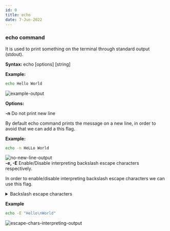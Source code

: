 ```yaml
---
id: 0
title: echo
date: 7-Jun-2022
---
```


### echo command

It is used to print something on the terminal through standard output (stdout).

<p class="lc-paragraph">
<strong>Syntax:&nbsp;</strong>echo [options] [string]
</p>

<p class="lc-paragraph">
<strong>Example:</strong>
</p>

```bash
echo Hello World
```

<img class="lc-img" src='https://user-images.githubusercontent.com/43666833/172562166-6092173d-fca3-475b-8793-afa716d94911.png' alt='example-output'>

<p class="lc-paragraph"><strong>Options:</strong></p>

<div class="command-option">
    <strong>-n</strong>
    <span>Do not print new line</span>
</div>

By default echo command prints the message on a new line, in order to avoid that we can add a this flag.

**Example:**

```bash
echo -n HeLLo World
```

<img class="lc-img" src='https://user-images.githubusercontent.com/43666833/172568783-bd6f2330-296f-49f9-a9c7-74a5b56726cd.png' alt='no-new-line-output' >

<div class="command-option">
    <strong>-e, -E</strong>
    <span>Enable/Disable interpreting backslash escape characters respectively.</span>
</div>

In order to enable/disable interpreting backslash escape characters we can use this flag.

<details>
<summary>Backslash escape characters</summary>
<ul>
<li>\b&nbsp;&nbsp;&nbsp;&nbsp;Backspace</li>
<li>\c&nbsp;&nbsp;&nbsp;&nbsp;Suppress trailing newline</li>
<li>\f&nbsp;&nbsp;&nbsp;&nbsp;Form feed</li>
<li>\n&nbsp;&nbsp;&nbsp;&nbsp;New line</li>
<li>\t&nbsp;&nbsp;&nbsp;&nbsp;Horizontal tab</li>
<li>\v&nbsp;&nbsp;&nbsp;&nbsp;Vertical tab</li>
</ul>
</details>

**Example**

```bash
echo -E "Hello\nWorld"
```

<img class="lc-img" src='https://user-images.githubusercontent.com/43666833/172583886-340a5ffa-d506-4c31-80b9-f5d943049b70.png' alt='escape-chars-interpreting-output' >
